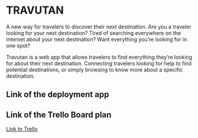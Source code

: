 # TRAVUTAN

A new way for travelers to discover their next destination.
Are you a traveler looking for your next destination?
Tired of searching everywhere on the internet about your next destination?
Want everything you’re looking for in one spot?


Travutan is a web app that allows travelers to find everything they’re looking for about their next destination. Connecting travelers looking for help to find potential destinations, or simply browsing to know more about a specific destination.


## Link of the deployment app


## Link of the Trello Board plan

[Link to Trello]()
